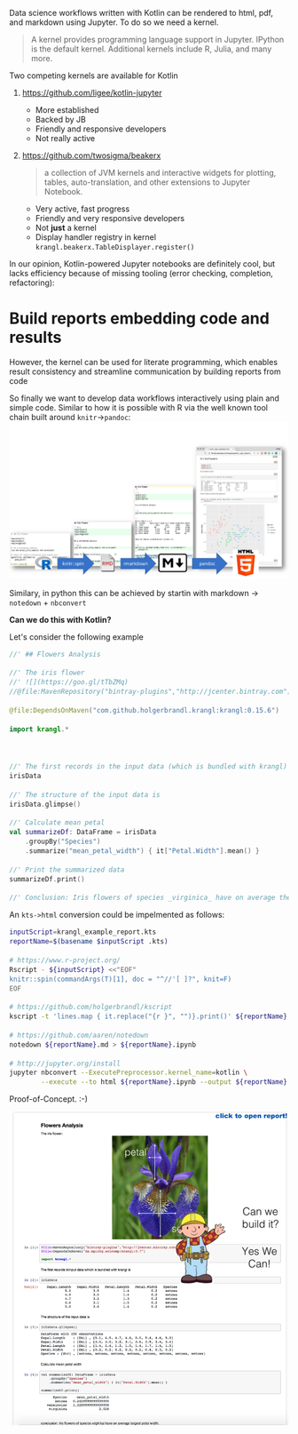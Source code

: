 Data science workflows written with Kotlin can be rendered to html, pdf, and markdown using Jupyter. To do so we need a kernel.

> A kernel provides programming language support in Jupyter. IPython is the default kernel. Additional kernels include R, Julia, and many more.

Two competing kernels are available for Kotlin

1. https://github.com/ligee/kotlin-jupyter

    * More established
    * Backed by JB
    * Friendly and responsive developers
    * Not really active

2. https://github.com/twosigma/beakerx

    > a collection of JVM kernels and interactive widgets for plotting, tables, auto-translation, and other extensions to Jupyter Notebook.

    * Very active, fast progress
    * Friendly and very responsive developers
    * Not __just__ a kernel
    * Display handler registry in kernel `krangl.beakerx.TableDisplayer.register()`


In our opinion, Kotlin-powered Jupyter notebooks are definitely cool, but lacks efficiency because of missing tooling (error checking, completion, refactoring):

# Build reports embedding code and results


However, the kernel can be used for literate programming, which enables result consistency and streamline communication by building reports from code

So finally we want to develop data workflows interactively using plain and simple code. Similar to how it is possible with R via the well known tool chain built around `knitr`->`pandoc`:
![](report_rendering_images/spin_workflow.png)


Similary, in python this can be achieved by startin with markdown -> `notedown` + `nbconvert`

**Can we do this with Kotlin?**

Let's consider the following example


```kotlin
//' ## Flowers Analysis

//' The iris flower
//' ![](https://goo.gl/tTbZMq)
//@file:MavenRepository("bintray-plugins","http://jcenter.bintray.com")

@file:DependsOnMaven("com.github.holgerbrandl.krangl:krangl:0.15.6")

import krangl.*



//' The first records in the input data (which is bundled with krangl) are
irisData

//' The structure of the input data is
irisData.glimpse()

//' Calculate mean petal
val summarizeDf: DataFrame = irisData
    .groupBy("Species")
    .summarize("mean_petal_width") { it["Petal.Width"].mean() }

//' Print the summarized data
summarizeDf.print()

//' Conclusion: Iris flowers of species _virginica_ have on average the largest petal width.
```

An `kts->html` conversion could be impelmented as follows:

```bash
inputScript=krangl_example_report.kts
reportName=$(basename $inputScript .kts)

# https://www.r-project.org/
Rscript - ${inputScript} <<"EOF"
knitr::spin(commandArgs(T)[1], doc = "^//'[ ]?", knit=F)
EOF

# https://github.com/holgerbrandl/kscript
kscript -t 'lines.map { it.replace("{r }", "")}.print()' ${reportName}.Rmd > ${reportName}.md

# https://github.com/aaren/notedown
notedown ${reportName}.md > ${reportName}.ipynb

# http://jupyter.org/install
jupyter nbconvert --ExecutePreprocessor.kernel_name=kotlin \
        --execute --to html ${reportName}.ipynb --output ${reportName}
```

Proof-of-Concept. :-)

<a href="./krangl_example_report.html" rel="some text">![](report_rendering_images/kts_report.png)</a>

